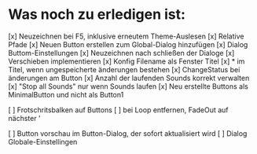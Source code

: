 # Was noch zu erledigen ist:
[x] Neuzeichnen bei F5, inklusive erneutem Theme-Auslesen
[x] Relative Pfade
[x] Neuen Button erstellen zum Global-Dialog hinzufügen
[x] Dialog Buttom-Einstellungen
[x] Neuzeichnen nach schließen der Dialoge
[x] Verschieben implementieren
[x] Konfig Filename als Fenster Titel
[x] * im Titel, wenn ungespeicherte änderungen bestehen
[x] ChangeStatus bei änderungen am Button
[x] Anzahl der laufenden Sounds korrekt verwalten
[x] "Stop all Sounds" nur wenn Sounds laufen
[x] Neu erstellte Buttons als MinimalButton und nicht als Button1   

[ ] Frotschritsbalken auf Buttons
[ ] bei Loop entfernen, FadeOut auf nächster '

[ ] Button vorschau im Button-Dialog, der sofort aktualisiert wird
[ ] Dialog Globale-Einstellingen

# #############################################################################################################

